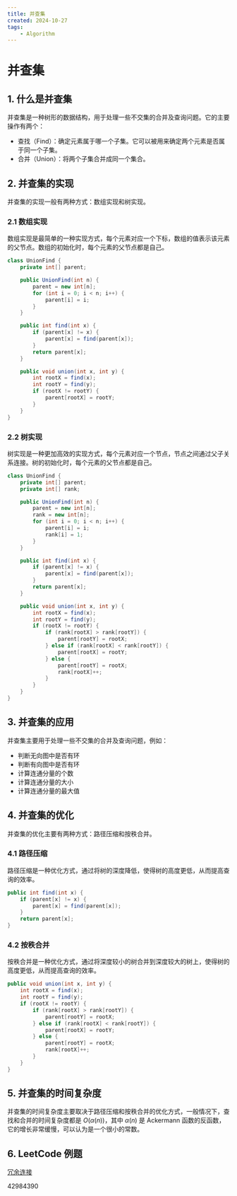 ```yaml
---
title: 并查集
created: 2024-10-27
tags: 
    - Algorithm
---
```


# 并查集

## 1. 什么是并查集

并查集是一种树形的数据结构，用于处理一些不交集的合并及查询问题。它的主要操作有两个：

- 查找（Find）：确定元素属于哪一个子集。它可以被用来确定两个元素是否属于同一个子集。
- 合并（Union）：将两个子集合并成同一个集合。

## 2. 并查集的实现

并查集的实现一般有两种方式：数组实现和树实现。

### 2.1 数组实现

数组实现是最简单的一种实现方式，每个元素对应一个下标，数组的值表示该元素的父节点。数组的初始化时，每个元素的父节点都是自己。

```java
class UnionFind {
    private int[] parent;

    public UnionFind(int n) {
        parent = new int[n];
        for (int i = 0; i < n; i++) {
            parent[i] = i;
        }
    }

    public int find(int x) {
        if (parent[x] != x) {
            parent[x] = find(parent[x]);
        }
        return parent[x];
    }

    public void union(int x, int y) {
        int rootX = find(x);
        int rootY = find(y);
        if (rootX != rootY) {
            parent[rootX] = rootY;
        }
    }
}
```

### 2.2 树实现

树实现是一种更加高效的实现方式，每个元素对应一个节点，节点之间通过父子关系连接。树的初始化时，每个元素的父节点都是自己。

```java
class UnionFind {
    private int[] parent;
    private int[] rank;

    public UnionFind(int n) {
        parent = new int[n];
        rank = new int[n];
        for (int i = 0; i < n; i++) {
            parent[i] = i;
            rank[i] = 1;
        }
    }

    public int find(int x) {
        if (parent[x] != x) {
            parent[x] = find(parent[x]);
        }
        return parent[x];
    }

    public void union(int x, int y) {
        int rootX = find(x);
        int rootY = find(y);
        if (rootX != rootY) {
            if (rank[rootX] > rank[rootY]) {
                parent[rootY] = rootX;
            } else if (rank[rootX] < rank[rootY]) {
                parent[rootX] = rootY;
            } else {
                parent[rootY] = rootX;
                rank[rootX]++;
            }
        }
    }
}
```

## 3. 并查集的应用

并查集主要用于处理一些不交集的合并及查询问题，例如：

- 判断无向图中是否有环
- 判断有向图中是否有环
- 计算连通分量的个数
- 计算连通分量的大小
- 计算连通分量的最大值

## 4. 并查集的优化

并查集的优化主要有两种方式：路径压缩和按秩合并。

### 4.1 路径压缩

路径压缩是一种优化方式，通过将树的深度降低，使得树的高度更低，从而提高查询的效率。

```java
public int find(int x) {
    if (parent[x] != x) {
        parent[x] = find(parent[x]);
    }
    return parent[x];
}
```

### 4.2 按秩合并

按秩合并是一种优化方式，通过将深度较小的树合并到深度较大的树上，使得树的高度更低，从而提高查询的效率。

```java
public void union(int x, int y) {
    int rootX = find(x);
    int rootY = find(y);
    if (rootX != rootY) {
        if (rank[rootX] > rank[rootY]) {
            parent[rootY] = rootX;
        } else if (rank[rootX] < rank[rootY]) {
            parent[rootX] = rootY;
        } else {
            parent[rootY] = rootX;
            rank[rootX]++;
        }
    }
}
```

## 5. 并查集的时间复杂度

并查集的时间复杂度主要取决于路径压缩和按秩合并的优化方式，一般情况下，查找和合并的时间复杂度都是 $O(\alpha(n))$，其中 $\alpha(n)$ 是 Ackermann 函数的反函数，它的增长非常缓慢，可以认为是一个很小的常数。

## 6. LeetCode 例题

[冗余连接](https://leetcode.cn/problems/redundant-connection)

42984390
